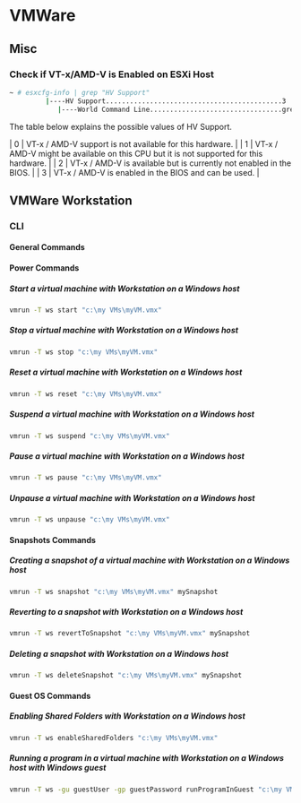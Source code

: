 # VMWare

## Misc

### Check if VT-x/AMD-V is Enabled on ESXi Host

```bash
~ # esxcfg-info | grep "HV Support"
         |----HV Support............................................3
            |----World Command Line.................................grep HV Support
```

The table below explains the possible values of HV Support.

| 0 | VT-x / AMD-V support is not available for this hardware. |
| 1 | VT-x / AMD-V might be available on this CPU but it is not supported for this hardware. |
| 2 | VT-x / AMD-V is available but is currently not enabled in the BIOS. |
| 3 | VT-x / AMD-V is enabled in the BIOS and can be used. |


## VMWare Workstation 

### CLI

#### General Commands

#### Power Commands

##### Start a virtual machine with Workstation on a Windows host

```bash
vmrun -T ws start "c:\my VMs\myVM.vmx"
```

##### Stop a virtual machine with Workstation on a Windows host

```bash
vmrun -T ws stop "c:\my VMs\myVM.vmx"
```

##### Reset a virtual machine with Workstation on a Windows host

```bash
vmrun -T ws reset "c:\my VMs\myVM.vmx"
```

##### Suspend a virtual machine with Workstation on a Windows host

```bash
vmrun -T ws suspend "c:\my VMs\myVM.vmx"
```

##### Pause a virtual machine with Workstation on a Windows host

```bash
vmrun -T ws pause "c:\my VMs\myVM.vmx"
```

##### Unpause a virtual machine with Workstation on a Windows host

```bash
vmrun -T ws unpause "c:\my VMs\myVM.vmx"
```

#### Snapshots Commands

##### Creating a snapshot of a virtual machine with Workstation on a Windows host

```bash
vmrun -T ws snapshot "c:\my VMs\myVM.vmx" mySnapshot
```

##### Reverting to a snapshot with Workstation on a Windows host

```bash
vmrun -T ws revertToSnapshot "c:\my VMs\myVM.vmx" mySnapshot
```

##### Deleting a snapshot with Workstation on a Windows host

```bash
vmrun -T ws deleteSnapshot "c:\my VMs\myVM.vmx" mySnapshot
```

#### Guest OS Commands

##### Enabling Shared Folders with Workstation on a Windows host

```bash
vmrun -T ws enableSharedFolders "c:\my VMs\myVM.vmx"
```

##### Running a program in a virtual machine with Workstation on a Windows host with Windows guest

```bash
vmrun -T ws -gu guestUser -gp guestPassword runProgramInGuest "c:\my VMs\myVM.vmx" "c:\Program Files\myProgram.exe"
```